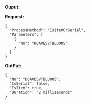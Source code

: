 **Ouput:**

**Request:**
```
{
  "ProcessMethod": "IsItemOrSerial",
  "Parameters": [
    {
      "No": "D0AVESVTBLU00S"
    }
  ]
}
```

**OutPut:**
```
{
  "No": "D0AVESVTBLU00S",
  "IsSerial": false,
  "IsItem": true,
  "Duration": "2 milliseconds"
}
```